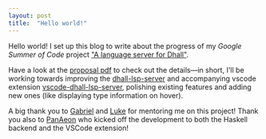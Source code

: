 ```yaml
---
layout: post
title:  "Hello world!"
---
```


Hello world! I set up this blog to write about the progress of my *Google Summer of Code* project ["A language server for Dhall"](https://summerofcode.withgoogle.com/projects/#5991057626497024).

Have a look at the [proposal pdf](~/gsoc-proposal.pdf) to check out the details&mdash;in short, I'll be working towards improving the [dhall-lsp-server](https://github.com/dhall-lang/dhall-haskell/tree/master/dhall-lsp-server) and accompanying vscode extension [vscode-dhall-lsp-server](https://github.com/PanAeon/vscode-dhall-lsp-server), polishing existing features and adding new ones (like displaying type information on hover).

A big thank you to [Gabriel](https://github.com/Gabriel439) and [Luke](https://github.com/bubba) for mentoring me on this project! Thank you also to [PanAeon](https://github.com/PanAeon) who kicked off the development to both the Haskell backend and the VSCode extension!
